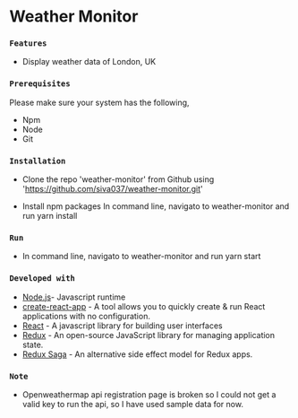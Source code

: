 # Weather Monitor


### `Features`

  - Display weather data of London, UK

### `Prerequisites`

Please make sure your system has the following,
* Npm
* Node
* Git

### `Installation`

* Clone the repo 'weather-monitor' from Github using 'https://github.com/siva037/weather-monitor.git'

* Install npm packages
In command line, navigato to weather-monitor and run yarn install

### `Run`
* In command line, navigato to weather-monitor and run yarn start

### `Developed with`
* [Node.js](https://nodejs.org)- Javascript runtime
* [create-react-app](https://github.com/facebook/create-react-app) - A tool allows you to quickly create & run React applications with no configuration.
* [React](https://reactjs.org/) - A javascript library for building user interfaces
* [Redux](https://redux.js.org) - An open-source JavaScript library for managing application state.
* [Redux Saga](https://redux-saga.js.org) - An alternative side effect model for Redux apps.

### `Note`
* Openweathermap api registration page is broken so I could not get a valid key to run the api, so I have used sample data for now.
